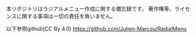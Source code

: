 本リポジトリはラジアルメニュー作成に関する備忘録です。
著作権等、ライセンスに関する事項は一切の責任を負いません。

以下参照github(CC By 4.0)
https://github.com/Julien-Marcou/RadialMenu
